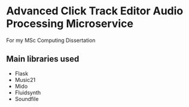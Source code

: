 # Advanced Click Track Editor Audio Processing Microservice

For my MSc Computing Dissertation

## Main libraries used
- Flask
- Music21
- Mido
- Fluidsynth
- Soundfile
